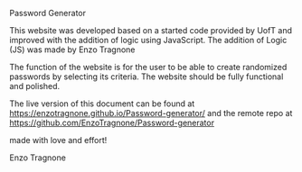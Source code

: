 Password Generator

This website was developed based on a started code provided by UofT and improved with the addition of logic using JavaScript. 
The addition of Logic (JS) was made by Enzo Tragnone

The function of the website is for the user to be able to create randomized passwords by selecting its criteria. The website should be fully functional and polished.

The live version of this document can be found at https://enzotragnone.github.io/Password-generator/
and the remote repo at https://github.com/EnzoTragnone/Password-generator

made with love and effort!


Enzo Tragnone
